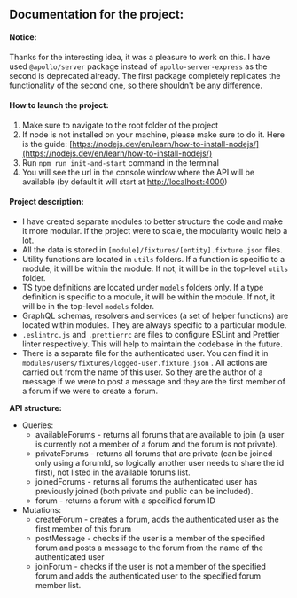 ## Documentation for the project:

#### Notice: 

Thanks for the interesting idea, it was a pleasure to work on this. I have used `@apollo/server` package instead of `apollo-server-express` as the second is deprecated already. The first package completely replicates the functionality of the second one, so there shouldn't be any difference. 

#### How to launch the project:

1.  Make sure to navigate to the root folder of the project
2.  If node is not installed on your machine, please make sure to do it. Here is the guide: [https://nodejs.dev/en/learn/how-to-install-nodejs/](https://nodejs.dev/en/learn/how-to-install-nodejs/)
3.  Run `npm run init-and-start` command in the terminal
4.  You will see the url in the console window where the API will be available (by default it will start at [http://localhost:4000](http://localhost:4000))

#### Project description:

*   I have created separate modules to better structure the code and make it more modular. If the project were to scale, the modularity would help a lot. 
*   All the data is stored in `[module]/fixtures/[entity].fixture.json` files. 
*   Utility functions are located in `utils` folders. If a function is specific to a module, it will be within the module. If not, it will be in the top-level `utils` folder.
*   TS type definitions are located under `models` folders only. If a type definition is specific to a module, it will be within the module. If not, it will be in the top-level `models` folder.
*   GraphQL schemas, resolvers and services (a set of helper functions) are located within modules. They are always specific to a particular module.
*   `.eslintrc.js` and `.prettierrc` are files to configure ESLint and Prettier linter respectively. This will help to maintain the codebase in the future.
*   There is a separate file for the authenticated user. You can find it in `modules/users/fixtures/logged-user.fixture.json` . All actions are carried out from the name of this user. So they are the author of a message if we were to post a message and they are the first member of a forum if we were to create a forum.

**API structure:**

*   Queries:
    *   availableForums - returns all forums that are available to join (a user is currently not a member of a forum and the forum is not private).
    *   privateForums - returns all forums that are private (can be joined only using a forumId, so logically another user needs to share the id first), not listed in the available forums list.
    *   joinedForums - returns all forums the authenticated user has previously joined (both private and public can be included).
    *   forum - returns a forum with a specified forum ID
*   Mutations:
    *   createForum - creates a forum, adds the authenticated user as the first member of this forum
    *   postMessage - checks if the user is a member of the specified forum and posts a message to the forum from the name of the authenticated user
    *   joinForum - checks if the user is not a member of the specified forum and adds the authenticated user to the specified forum member list.